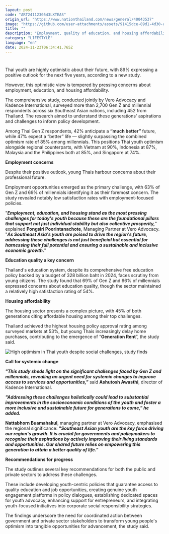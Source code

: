 ```yaml
---
layout: post
code: "ART2411230543LXTEAS"
origin_url: "https://www.nationthailand.com/news/general/40043537"
image: "https://github.com/user-attachments/assets/91415dce-89d1-4d30-a251-f10cd3722684"
title: ""
description: "Employment, quality of education, and housing affordability emerge as major concerns"
category: "LIFESTYLE"
language: "en"
date: 2024-11-23T06:34:41.765Z
---
```


# 











Thai youth are highly optimistic about their future, with 89% expressing a positive outlook for the next five years, according to a new study.



However, this optimistic view is tempered by pressing concerns about employment, education, and housing affordability.



The comprehensive study, conducted jointly by Vero Advocacy and Kadence International, surveyed more than 2,700 Gen Z and millennial respondents across six Southeast Asian nations, including 452 from Thailand. The research aimed to understand these generations' aspirations and challenges to inform policy development.



Among Thai Gen Z respondents, 42% anticipate a **“much better”** future, while 47% expect a “better” life — slightly surpassing the combined optimism rate of 85% among millennials. This positions Thai youth optimism alongside regional counterparts, with Vietnam at 90%, Indonesia at 87%, Malaysia and the Philippines both at 85%, and Singapore at 74%.





**Employment concerns**

Despite their positive outlook, young Thais harbour concerns about their professional future.



Employment opportunities emerged as the primary challenge, with 63% of Gen Z and 69% of millennials identifying it as their foremost concern. The study revealed notably low satisfaction rates with employment-focused policies.





"_**Employment, education, and housing stand as the most pressing challenges for today's youth because these are the foundational pillars that support not just individual stability but also collective prosperity,**_" explained **Pongsiri Poorintanachote**, Managing Partner at Vero Advocacy. "_**As Southeast Asia's youth are poised to drive the region's future, addressing these challenges is not just beneficial but essential for harnessing their full potential and ensuring a sustainable and inclusive economic growth.**_"



**Education quality a key concern**

Thailand's education system, despite its comprehensive free education policy backed by a budget of 328 billion baht in 2024, faces scrutiny from young citizens. The study found that 69% of Gen Z and 66% of millennials expressed concerns about education quality, though the sector maintained a relatively high satisfaction rating of 54%.



**Housing affordability**

The housing sector presents a complex picture, with 45% of both generations citing affordable housing among their top challenges.



Thailand achieved the highest housing policy approval rating among surveyed markets at 53%, but young Thais increasingly delay home purchases, contributing to the emergence of “**Generation Rent**”, the study said.





  ![High optimism in Thai youth despite social challenges, study finds](https://github.com/user-attachments/assets/a3b33376-e51a-43c2-8463-de81a168d791)

  
**Call for systemic change**

_**"This study sheds light on the significant challenges faced by Gen Z and millennials, revealing an urgent need for systemic changes to improve access to services and opportunities,"**_ said **Ashutosh Awasthi**, director of Kadence International.



_**"Addressing these challenges holistically could lead to substantial improvements in the socioeconomic conditions of the youth and foster a more inclusive and sustainable future for generations to come," he added.**_



**Nattabhorn Buamahakul**, managing partner at Vero Advocacy, emphasised the regional significance: _**"Southeast Asian youth are the key force driving our region's growth. It is crucial for governments and policymakers to recognise their aspirations by actively improving their living standards and opportunities. Our shared future relies on empowering this generation to attain a better quality of life."**_





**Recommendations for progress**

The study outlines several key recommendations for both the public and private sectors to address these challenges.



These include developing youth-centric policies that guarantee access to quality education and job opportunities, creating genuine youth engagement platforms in policy dialogues, establishing dedicated spaces for youth advocacy, enhancing support for entrepreneurs, and integrating youth-focused initiatives into corporate social responsibility strategies.



The findings underscore the need for coordinated action between government and private sector stakeholders to transform young people's optimism into tangible opportunities for advancement, the study said.

